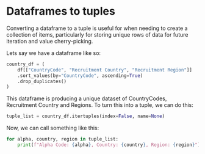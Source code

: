 # Dataframes to tuples

Converting a dataframe to a tuple is useful for when needing to create a collection of items, particularly for storing unique rows of data for future iteration and value cherry-picking.

Lets say we have a dataframe like so:

```python
country_df = (
    df[["CountryCode", "Recruitment Country", "Recruitment Region"]]
    .sort_values(by="CountryCode", ascending=True)
    .drop_duplicates()
)
```

This dataframe is producing a unique dataset of CountryCodes, Recruitment Country and Regions. To turn this into a tuple, we can do this:

```python
tuple_list = country_df.itertuples(index=False, name=None)
```

Now, we can call something like this:

```python
for alpha, country, region in tuple_list:
    print(f"Alpha Code: {alpha}, Country: {country}, Region: {region}")
```